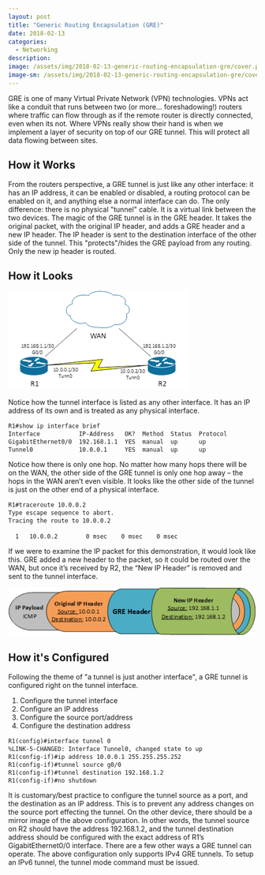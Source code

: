 ```yaml
---
layout: post
title: "Generic Routing Encapsulation (GRE)"
date: 2018-02-13
categories:
  - Networking
description: 
image: /assets/img/2018-02-13-generic-routing-encapsulation-gre/cover.png
image-sm: /assets/img/2018-02-13-generic-routing-encapsulation-gre/cover-sm.png
---
```


GRE is one of many Virtual Private Network (VPN) technologies. VPNs act like a conduit that runs between two (or more... foreshadowing!) routers where traffic can flow through as if the remote router is directly connected, even when its not. Where VPNs really show their hand is when we implement a layer of security on top of our GRE tunnel. This will protect all data flowing between sites.

## How it Works

From the routers perspective, a GRE tunnel is just like any other interface: it has an IP address, it can be enabled or disabled, a routing protocol can be enabled on it, and anything else a normal interface can do. The only difference: there is no physical "tunnel" cable. It is a virtual link between the two devices.
The magic of the GRE tunnel is in the GRE header. It takes the original packet, with the original IP header, and adds a GRE header and a new IP header. The IP header is sent to the destination interface of the other side of the tunnel. This "protects"/hides the GRE payload from any routing. Only the new ip header is routed.

## How it Looks
![R1 and R2, both connected over a WAN link (192.168.1.0/24); R1 and R2 connected by tunn0 (10.0.0.0/30).](/assets/img/2018-02-13-generic-routing-encapsulation-gre/how-it-looks.png)

Notice how the tunnel interface is listed as any other interface. It has an IP address of its own and is treated as any physical interface.

```
R1#show ip interface brief 
Interface           IP-Address   OK?  Method  Status  Protocol 
GigabitEthernet0/0  192.168.1.1	 YES  manual  up      up
Tunnel0             10.0.0.1     YES  manual  up      up
```

Notice how there is only one hop. No matter how many hops there will be on the WAN, the other side of the GRE tunnel is only one hop away – the hops in the WAN aren’t even visible. It looks like the other side of the tunnel is just on the other end of a physical interface.

```
R1#traceroute 10.0.0.2
Type escape sequence to abort.
Tracing the route to 10.0.0.2

  1   10.0.0.2        0 msec    0 msec    0 msec   
```

If we were to examine the IP packet for this demonstration, it would look like this. GRE added a new header to the packet, so it could be routed over the WAN, but once it’s received by R2, the “New IP Header” is removed and sent to the tunnel interface.

![IP Payload inside Original IP Header inside GRE header inside New IP Header](/assets/img/2018-02-13-generic-routing-encapsulation-gre/packet-diagram.png)

## How it's Configured
Following the theme of "a tunnel is just another interface", a GRE tunnel is configured right on the tunnel interface.

1. Configure the tunnel interface
2. Configure an IP address
3. Configure the source port/address
4. Configure the destination address

```
R1(config)#interface tunnel 0
%LINK-5-CHANGED: Interface Tunnel0, changed state to up
R1(config-if)#ip address 10.0.0.1 255.255.255.252
R1(config-if)#tunnel source g0/0
R1(config-if)#tunnel destination 192.168.1.2
R1(config-if)#no shutdown
```

It is customary/best practice to configure the tunnel source as a port, and the destination as an IP address. This is to prevent any address changes on the source port effecting the tunnel.
On the other device, there should be a mirror image of the above configuration. In other words, the tunnel source on R2 should have the address 192.168.1.2, and the tunnel destination address should be configured with the exact address of R1’s GigabitEthernet0/0 interface.
There are a few other ways a GRE tunnel can operate. The above configuration only supports IPv4 GRE tunnels. To setup an IPv6 tunnel, the tunnel mode command must be issued. 
